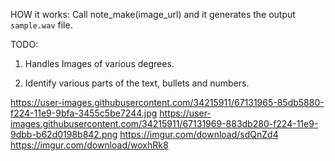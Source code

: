 HOW it works:
Call note_make(image_url) and it generates the output `sample.wav` file.

TODO:
1. Handles Images of various degrees.

2. Identify various parts of the text, bullets and numbers.


https://user-images.githubusercontent.com/34215911/67131965-85db5880-f224-11e9-9bfa-3455c5be7244.jpg
https://user-images.githubusercontent.com/34215911/67131969-883db280-f224-11e9-9dbb-b62d0198b842.png
https://imgur.com/download/sdQnZd4
https://imgur.com/download/woxhRk8
